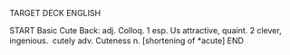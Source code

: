 TARGET DECK
ENGLISH

START
Basic
Cute
Back: adj. Colloq. 1 esp. Us attractive, quaint. 2 clever, ingenious.  cutely adv. Cuteness n. [shortening of *acute]
END

